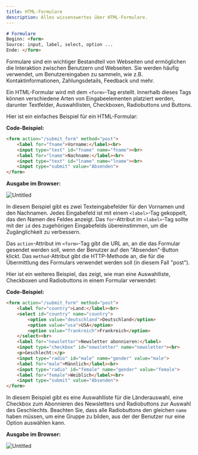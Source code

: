 ```yaml
---
title: HTML-Formulare
description: Alles wissenswertes über HTML-Formulare.
---
```



```markdown
# Formulare
Beginn: <form>
Source: input, label, select, option ...
Ende: </form>
```

Formulare sind ein wichtiger Bestandteil von Webseiten und ermöglichen die Interaktion zwischen Benutzern und Webseiten. Sie werden häufig verwendet, um Benutzereingaben zu sammeln, wie z.B. Kontaktinformationen, Zahlungsdetails, Feedback und mehr.

Ein HTML-Formular wird mit dem `<form>`-Tag erstellt. Innerhalb dieses Tags können verschiedene Arten von Eingabeelementen platziert werden, darunter Textfelder, Auswahllisten, Checkboxen, Radiobuttons und Buttons.

Hier ist ein einfaches Beispiel für ein HTML-Formular:

**Code-Beispiel:**

```html
<form action="/submit_form" method="post">
    <label for="fname">Vorname:</label><br>
    <input type="text" id="fname" name="fname"><br>
    <label for="lname">Nachname:</label><br>
    <input type="text" id="lname" name="lname"><br>
    <input type="submit" value="Absenden">
</form>
```

**Ausgabe im Browser:**

![Untitled](1%203%207%20Formulare%202d0afe9deb144f23803766f6221911ee/Untitled.png)

In diesem Beispiel gibt es zwei Texteingabefelder für den Vornamen und den Nachnamen. Jedes Eingabefeld ist mit einem `<label>`-Tag gekoppelt, das den Namen des Feldes anzeigt. Das `for`-Attribut im `<label>`-Tag sollte mit der `id` des zugehörigen Eingabefelds übereinstimmen, um die Zugänglichkeit zu verbessern.

Das `action`-Attribut im `<form>`-Tag gibt die URL an, an die das Formular gesendet werden soll, wenn der Benutzer auf den "Absenden"-Button klickt. Das `method`-Attribut gibt die HTTP-Methode an, die für die Übermittlung des Formulars verwendet werden soll (in diesem Fall "post").

Hier ist ein weiteres Beispiel, das zeigt, wie man eine Auswahlliste, Checkboxen und Radiobuttons in einem Formular verwendet:

**Code-Beispiel:**

```html
<form action="/submit_form" method="post">
    <label for="country">Land:</label><br>
    <select id="country" name="country">
        <option value="deutschland">Deutschland</option>
        <option value="usa">USA</option>
        <option value="frankreich">Frankreich</option>
    </select><br>
    <label for="newsletter">Newsletter abonnieren:</label>
    <input type="checkbox" id="newsletter" name="newsletter"><br>
    <p>Geschlecht:</p>
    <input type="radio" id="male" name="gender" value="male">
    <label for="male">Männlich</label><br>
    <input type="radio" id="female" name="gender" value="female">
    <label for="female">Weiblich</label><br>
    <input type="submit" value="Absenden">
</form>

```

In diesem Beispiel gibt es eine Auswahlliste für die Länderauswahl, eine Checkbox zum Abonnieren des Newsletters und Radiobuttons zur Auswahl des Geschlechts. Beachten Sie, dass alle Radiobuttons den gleichen `name` haben müssen, um eine Gruppe zu bilden, aus der der Benutzer nur eine Option auswählen kann.

**Ausgabe im Browser:**

![Untitled](1%203%207%20Formulare%202d0afe9deb144f23803766f6221911ee/Untitled%201.png)